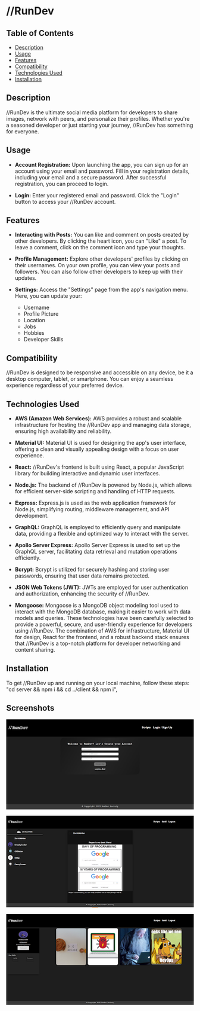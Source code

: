 # //RunDev

## Table of Contents

- [Description](#description)
- [Usage](#usage)
- [Features](#features)
- [Compatibility](#compatibility)
- [Technologies Used](#technologies-used)
- [Installation](#installation)

## Description

//RunDev is the ultimate social media platform for developers to share images, network with peers, and personalize their profiles. Whether you're a seasoned developer or just starting your journey, //RunDev has something for everyone.

## Usage

- **Account Registration:** Upon launching the app, you can sign up for an account using your email and password. Fill in your registration details, including your email and a secure password. After successful registration, you can proceed to login.

- **Login:** Enter your registered email and password. Click the "Login" button to access your //RunDev account.

## Features

- **Interacting with Posts:** You can like and comment on posts created by other developers. By clicking the heart icon, you can "Like" a post. To leave a comment, click on the comment icon and type your thoughts.

- **Profile Management:** Explore other developers' profiles by clicking on their usernames. On your own profile, you can view your posts and followers. You can also follow other developers to keep up with their updates.

- **Settings:** Access the "Settings" page from the app's navigation menu. Here, you can update your:
  - Username
  - Profile Picture
  - Location
  - Jobs
  - Hobbies
  - Developer Skills

## Compatibility

//RunDev is designed to be responsive and accessible on any device, be it a desktop computer, tablet, or smartphone. You can enjoy a seamless experience regardless of your preferred device.

## Technologies Used

- **AWS (Amazon Web Services):** AWS provides a robust and scalable infrastructure for hosting the //RunDev app and managing data storage, ensuring high availability and reliability.

- **Material UI:** Material UI is used for designing the app's user interface, offering a clean and visually appealing design with a focus on user experience.

- **React:** //RunDev's frontend is built using React, a popular JavaScript library for building interactive and dynamic user interfaces.

- **Node.js:** The backend of //RunDev is powered by Node.js, which allows for efficient server-side scripting and handling of HTTP requests.

- **Express:** Express.js is used as the web application framework for Node.js, simplifying routing, middleware management, and API development.

- **GraphQL:** GraphQL is employed to efficiently query and manipulate data, providing a flexible and optimized way to interact with the server.

- **Apollo Server Express:** Apollo Server Express is used to set up the GraphQL server, facilitating data retrieval and mutation operations efficiently.

- **Bcrypt:** Bcrypt is utilized for securely hashing and storing user passwords, ensuring that user data remains protected.

- **JSON Web Tokens (JWT):** JWTs are employed for user authentication and authorization, enhancing the security of //RunDev.

- **Mongoose:** Mongoose is a MongoDB object modeling tool used to interact with the MongoDB database, making it easier to work with data models and queries. These technologies have been carefully selected to provide a powerful, secure, and user-friendly experience for developers using //RunDev. The combination of AWS for infrastructure, Material UI for design, React for the frontend, and a robust backend stack ensures that //RunDev is a top-notch platform for developer networking and content sharing.

## Installation

To get //RunDev up and running on your local machine, follow these steps:
"cd server && npm i && cd ../client && npm i",

## Screenshots

![Login Page](./client/src/images/screenshot1.png)

![Post page](./client/src/images/screenshot2.png)

![User page](./client/src/images/screenshot3.png)

